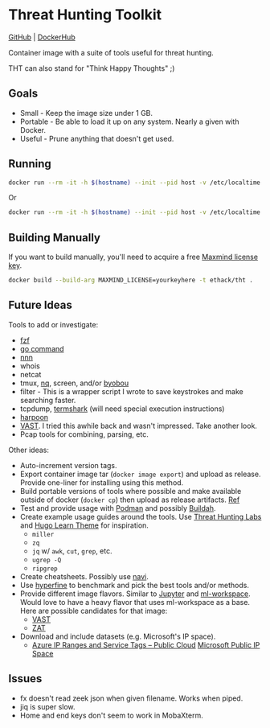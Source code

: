 # Threat Hunting Toolkit

[GitHub](https://github.com/ethack/tht) | [DockerHub](https://hub.docker.com/r/ethack/tht)

Container image with a suite of tools useful for threat hunting.
<p color="white">THT can also stand for "Think Happy Thoughts" ;)</p>

## Goals
- Small - Keep the image size under 1 GB.
- Portable - Be able to load it up on any system. Nearly a given with Docker.
- Useful - Prune anything that doesn't get used. 

## Running

```bash
docker run --rm -it -h $(hostname) --init --pid host -v /etc/localtime:/etc/localtime -v /:/host ethack/tht
```

Or

```bash
docker run --rm -it -h $(hostname) --init --pid host -v /etc/localtime:/etc/localtime -v /:/host ghcr.io/ethack/tht
```

## Building Manually

If you want to build manually, you'll need to acquire a free [Maxmind license key](https://support.maxmind.com/account-faq/license-keys/where-do-i-find-my-license-key/).

```bash
docker build --build-arg MAXMIND_LICENSE=yourkeyhere -t ethack/tht .
```

## Future Ideas

Tools to add or investigate:
- [fzf](https://github.com/junegunn/fzf)
- [go command](https://blog.patshead.com/2011/05/my-take-on-the-go-command.html)
- [nnn](https://github.com/jarun/nnn)
- whois
- netcat
- tmux, [nq](https://github.com/leahneukirchen/nq), screen, and/or [byobou](https://www.byobu.org/)
- filter - This is a wrapper script I wrote to save keystrokes and make searching faster.
- tcpdump, [termshark](https://termshark.io/) (will need special execution instructions)
- [harpoon](https://github.com/Te-k/harpoon)
- [VAST](https://github.com/tenzir/vast). I tried this awhile back and wasn't impressed. Take another look.
- Pcap tools for combining, parsing, etc.

Other ideas:
- Auto-increment version tags.
- Export container image tar (`docker image export`) and upload as release. Provide one-liner for installing using this method.
- Build portable versions of tools where possible and make available outside of docker (`docker cp`) then upload as release artifacts. [Ref](https://gist.github.com/ethack/6bd3a9551c02bbf8b404af0d2023114d)
- Test and provide usage with [Podman](https://podman.io/) and possibly [Buildah](https://buildah.io/).
- Create example usage guides around the tools. Use [Threat Hunting Labs](https://github.com/activecm/threat-hunting-labs/) and [Hugo Learn Theme](https://learn.netlify.app/en/) for inspiration.
    - `miller`
    - `zq`
    - `jq` w/ `awk`, `cut`, `grep`, etc.
    - `ugrep -Q`
    - `ripgrep`
- Create cheatsheets. Possibly use [navi](https://github.com/denisidoro/navi).
- Use [hyperfine](https://github.com/sharkdp/hyperfine) to benchmark and pick the best tools and/or methods.
- Provide different image flavors. Similar to [Jupyter](https://jupyter-docker-stacks.readthedocs.io/en/latest/using/selecting.html) and [ml-workspace](https://github.com/ml-tooling/ml-workspace). Would love to have a heavy flavor that uses ml-workspace as a base. Here are possible candidates for that image:
  - [VAST](https://github.com/tenzir/vast)
  - [ZAT](https://github.com/SuperCowPowers/zat)
- Download and include datasets (e.g. Microsoft's IP space).
  - [Azure IP Ranges and Service Tags – Public Cloud](https://www.microsoft.com/en-us/download/details.aspx?id=56519)
[Microsoft Public IP Space](https://www.microsoft.com/en-us/download/details.aspx?id=53602)

## Issues
- fx doesn't read zeek json when given filename. Works when piped.
- jiq is super slow.
- Home and end keys don't seem to work in MobaXterm.
